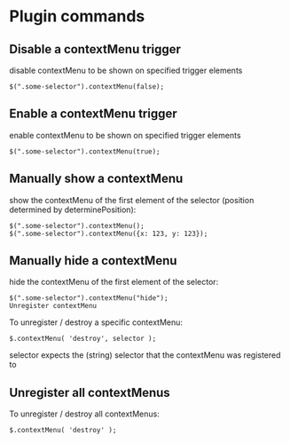 # Plugin commands

## Disable a contextMenu trigger

disable contextMenu to be shown on specified trigger elements

```
$(".some-selector").contextMenu(false);
```


## Enable a contextMenu trigger

enable contextMenu to be shown on specified trigger elements

```
$(".some-selector").contextMenu(true);
```

## Manually show a contextMenu

show the contextMenu of the first element of the selector (position determined by determinePosition):

```
$(".some-selector").contextMenu();
$(".some-selector").contextMenu({x: 123, y: 123});
```

## Manually hide a contextMenu

hide the contextMenu of the first element of the selector:

```
$(".some-selector").contextMenu("hide");
Unregister contextMenu
```


To unregister / destroy a specific contextMenu:

```
$.contextMenu( 'destroy', selector );
```

selector expects the (string) selector that the contextMenu was registered to

## Unregister all contextMenus

To unregister / destroy all contextMenus:

```
$.contextMenu( 'destroy' );
```


